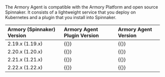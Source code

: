 The Armory Agent is compatible with the Armory Platform and open source Spinnaker. It consists of a lightweight service that you deploy on Kubernetes and a plugin that you install into Spinnaker.

| Armory (Spinnaker) Version | Armory Agent Plugin Version    | Armory Agent Version |
|:-------------------------- |:------------------------------ |:---------------------------- |
| 2.19.x (1.19.x)            | {{<param params.kubesvc-plugin.latestVersion2>}} | {{<param kubesvc-version>}} |
| 2.20.x (1.20.x)            | {{<param params.kubesvc-plugin.latestVersion3>}} | {{<param kubesvc-version>}} |
| 2.21.x (1.21.x)            | {{<param params.kubesvc-plugin.latestVersion4>}} | {{<param kubesvc-version>}} |
| 2.22.x (1.22.x)            | {{<param params.kubesvc-plugin.latestVersion5>}} | {{<param kubesvc-version>}} |

